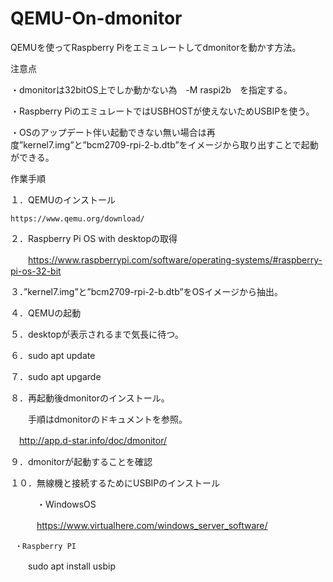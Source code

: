 # QEMU-On-dmonitor

QEMUを使ってRaspberry Piをエミュレートしてdmonitorを動かす方法。

注意点

・dmonitorは32bitOS上でしか動かない為　-M raspi2b　を指定する。

・Raspberry PiのエミュレートではUSBHOSTが使えないためUSBIPを使う。

・OSのアップデート伴い起動できない無い場合は再度”kernel7.img”と”bcm2709-rpi-2-b.dtb”をイメージから取り出すことで起動ができる。


作業手順

１．QEMUのインストール

    https://www.qemu.org/download/

２．Raspberry Pi OS with desktopの取得

　　https://www.raspberrypi.com/software/operating-systems/#raspberry-pi-os-32-bit
  
３．”kernel7.img”と”bcm2709-rpi-2-b.dtb”をOSイメージから抽出。

４．QEMUの起動

５．desktopが表示されるまで気長に待つ。

６．sudo apt update

７．sudo apt upgarde

８．再起動後dmonitorのインストール。

　　手順はdmonitorのドキュメントを参照。
  
  　http://app.d-star.info/doc/dmonitor/
   
９．dmonitorが起動することを確認

１０．無線機と接続するためにUSBIPのインストール

　　　・WindowsOS
  
  　　　https://www.virtualhere.com/windows_server_software/
     
     ・Raspberry PI 
   
   　　sudo apt install usbip
